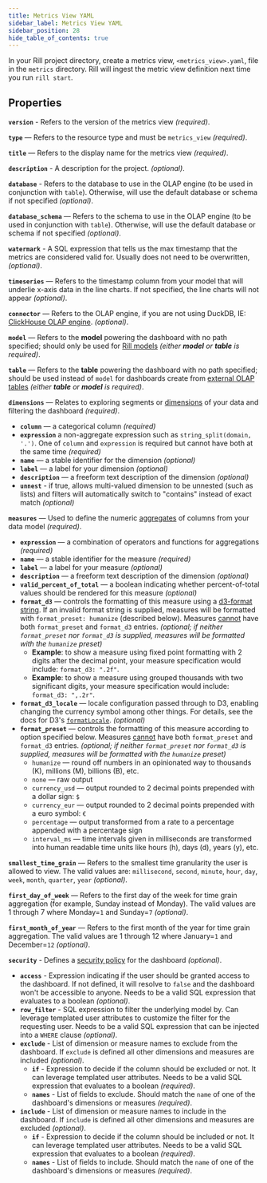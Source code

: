 ```yaml
---
title: Metrics View YAML
sidebar_label: Metrics View YAML
sidebar_position: 28
hide_table_of_contents: true
---
```


In your Rill project directory, create a metrics view, `<metrics_view>.yaml`, file in the `metrics` directory. Rill will ingest the metric view definition next time you run `rill start`.


## Properties

**`version`** - Refers to the version of the metrics view _(required)_. 

**`type`** — Refers to the resource type and must be `metrics_view` _(required)_. 

**`title`** — Refers to the display name for the metrics view _(required)_.

**`description`** - A description for the project. _(optional)_.

**`database`** - Refers to the database to use in the OLAP engine (to be used in conjunction with `table`). Otherwise, will use the default database or schema if not specified _(optional)_.

**`database_schema`** — Refers to the schema to use in the OLAP engine (to be used in conjunction with `table`). Otherwise, will use the default database or schema if not specified _(optional)_.

**`watermark`** - A SQL expression that tells us the max timestamp that the metrics are considered valid for. Usually does not need to be overwritten, _(optional)_.

**`timeseries`** — Refers to the timestamp column from your model that will underlie x-axis data in the line charts. If not specified, the line charts will not appear _(optional)_.

**`connector`** — Refers to the OLAP engine, if you are not using DuckDB, IE: [ClickHouse OLAP engine](../olap-engines/multiple-olap.md). _(optional)_.

**`model`** — Refers to the **model** powering the dashboard with no path specified; should only be used for [Rill models](/build/models/models.md) _(either **model** or **table** is required)_.

**`table`** — Refers to the **table** powering the dashboard with no path specified; should be used instead of `model` for dashboards create from [external OLAP tables](../../concepts/OLAP.md#external-olap-tables) _(either **table** or **model** is required)_. 


**`dimensions`** — Relates to exploring segments or [dimensions](/build/metrics-view/metrics-view.md#dimensions) of your data and filtering the dashboard _(required)_.
  - **`column`** — a categorical column _(required)_ 
  - **`expression`** a non-aggregate expression such as `string_split(domain, '.')`. One of `column` and `expression` is required but cannot have both at the same time _(required)_
  - **`name`** — a stable identifier for the dimension _(optional)_
  - **`label`** — a label for your dimension _(optional)_ 
  - **`description`** — a freeform text description of the dimension  _(optional)_
  - **`unnest`** - if true, allows multi-valued dimension to be unnested (such as lists) and filters will automatically switch to "contains" instead of exact match _(optional)_

**`measures`** — Used to define the numeric [aggregates](/build/metrics-view/metrics-view.md#measures) of columns from your data model  _(required)_.
  - **`expression`** — a combination of operators and functions for aggregations _(required)_ 
  - **`name`** — a stable identifier for the measure _(required)_
  - **`label`** — a label for your measure _(optional)_ 
  - **`description`** — a freeform text description of the dimension  _(optional)_ 
  - **`valid_percent_of_total`** — a boolean indicating whether percent-of-total values should be rendered for this measure _(optional)_ 
  - **`format_d3`** — controls the formatting of this measure  using a [d3-format string](https://d3js.org/d3-format). If an invalid format string is supplied, measures will be formatted with `format_preset: humanize` (described below). Measures <u>cannot</u> have both `format_preset` and `format_d3` entries. _(optional; if neither `format_preset` nor `format_d3` is supplied, measures will be formatted with the `humanize` preset)_
    - **Example**: to show a measure using fixed point formatting with 2 digits after the decimal point, your measure specification would include: `format_d3: ".2f"`.
    - **Example**: to show a measure using grouped thousands with two significant digits, your measure specification would include: `format_d3: ",.2r"`.
  - **`format_d3_locale`** — locale configuration passed through to D3, enabling changing the currency symbol among other things. For details, see the docs for D3's [`formatLocale`](https://d3js.org/d3-format#formatLocale). _(optional)_
  - **`format_preset`** — controls the formatting of this measure according to option specified below. Measures <u>cannot</u> have both `format_preset` and `format_d3` entries. _(optional; if neither `format_preset` nor `format_d3` is supplied, measures will be formatted with the `humanize` preset)_
    - `humanize` — round off numbers in an opinionated way to thousands (K), millions (M), billions (B), etc.
    - `none` — raw output
    - `currency_usd` —  output rounded to 2 decimal points prepended with a dollar sign: `$`
    - `currency_eur` —  output rounded to 2 decimal points prepended with a euro symbol: `€`
    - `percentage` — output transformed from a rate to a percentage appended with a percentage sign
    - `interval_ms` — time intervals given in milliseconds are transformed into human readable time units like hours (h), days (d), years (y), etc.


**`smallest_time_grain`** — Refers to the smallest time granularity the user is allowed to view. The valid values are: `millisecond`, `second`, `minute`, `hour`, `day`, `week`, `month`, `quarter`, `year` _(optional)_.

**`first_day_of_week`** — Refers to the first day of the week for time grain aggregation (for example, Sunday instead of Monday). The valid values are 1 through 7 where Monday=`1` and Sunday=`7` _(optional)_.

**`first_month_of_year`** — Refers to the first month of the year for time grain aggregation. The valid values are 1 through 12 where January=`1` and December=`12` _(optional)_.

**`security`** - Defines a [security policy](/manage/security) for the dashboard _(optional)_.
  - **`access`** - Expression indicating if the user should be granted access to the dashboard. If not defined, it will resolve to `false` and the dashboard won't be accessible to anyone. Needs to be a valid SQL expression that evaluates to a boolean _(optional)_.
  - **`row_filter`** - SQL expression to filter the underlying model by. Can leverage templated user attributes to customize the filter for the requesting user. Needs to be a valid SQL expression that can be injected into a `WHERE` clause _(optional)_.
  - **`exclude`** - List of dimension or measure names to exclude from the dashboard. If `exclude` is defined all other dimensions and measures are included _(optional)_.
    - **`if`** - Expression to decide if the column should be excluded or not. It can leverage templated user attributes. Needs to be a valid SQL expression that evaluates to a boolean _(required)_.
    - **`names`** - List of fields to exclude. Should match the `name` of one of the dashboard's dimensions or measures _(required)_.
  - **`include`** - List of dimension or measure names to include in the dashboard. If `include` is defined all other dimensions and measures are excluded _(optional)_.
    - **`if`** - Expression to decide if the column should be included or not. It can leverage templated user attributes. Needs to be a valid SQL expression that evaluates to a boolean _(required)_.
    - **`names`** - List of fields to include. Should match the `name` of one of the dashboard's dimensions or measures _(required)_.
